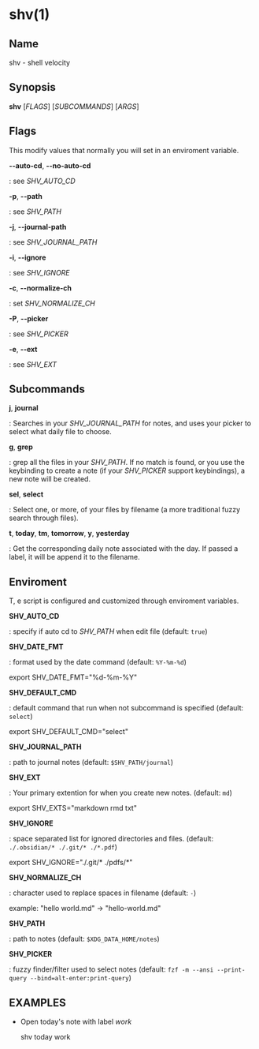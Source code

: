 # shv(1)

## Name

shv - shell velocity

## Synopsis

**shv** [_FLAGS_] [_SUBCOMMANDS_] [_ARGS_]

## Flags

This modify values that normally you will set in an enviroment variable.

**--auto-cd**, **--no-auto-cd**

: see _SHV_AUTO_CD_

**-p**, **--path**

: see _SHV_PATH_

**-j**, **--journal-path**

: see _SHV_JOURNAL_PATH_

**-i**, **--ignore**

: see _SHV_IGNORE_

**-c**, **--normalize-ch**

: set _SHV_NORMALIZE_CH_

**-P**, **--picker**

: see _SHV_PICKER_

**-e**, **--ext**

: see _SHV_EXT_

## Subcommands

**j**, **journal**

: Searches in your _SHV_JOURNAL_PATH_ for notes, and uses your picker to select what daily file to choose.

**g**, **grep**

: grep all the files in your _SHV_PATH_. If no match is found, or you use the keybinding to create a note (if your _SHV_PICKER_ support keybindings), a new note will be created.

**sel**, **select**

: Select one, or more, of your files by filename (a more traditional fuzzy search through files).

**t**, **today**, **tm**, **tomorrow**, **y**, **yesterday**

: Get the corresponding daily note associated with the day. If passed a label, it will be append it to the filename.

## Enviroment

T, e script is configured and customized through enviroment variables.

**SHV_AUTO_CD**

: specify if auto cd to _SHV_PATH_ when edit file (default: `true`)

**SHV_DATE_FMT**

: format used by the date command (default: `%Y-%m-%d`)

  export SHV_DATE_FMT="%d-%m-%Y"

**SHV_DEFAULT_CMD**

: default command that run when not subcommand is specified (default: `select`)

  export SHV_DEFAULT_CMD="select"

**SHV_JOURNAL_PATH**

: path to journal notes (default: `$SHV_PATH/journal`)

**SHV_EXT**

: Your primary extention for when you create new notes. (default: `md`)

  export SHV_EXTS="markdown rmd txt"

**SHV_IGNORE**

: space separated list for ignored directories and files. (default: `./.obsidian/* ./.git/* ./*.pdf`)

  export SHV_IGNORE="./.git/* ./pdfs/*"

**SHV_NORMALIZE_CH**

: character used to replace spaces in filename (default: `-`)

  example: "hello world.md" -> "hello-world.md"

**SHV_PATH**

: path to notes (default: `$XDG_DATA_HOME/notes`)

**SHV_PICKER**

: fuzzy finder/filter used to select notes (default: `fzf -m --ansi --print-query --bind=alt-enter:print-query`)


## EXAMPLES

- Open today's note with label *_work_*

  shv today work
